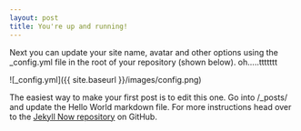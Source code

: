 ```yaml
---
layout: post
title: You're up and running!
---
```


Next you can update your site name, avatar and other options using the _config.yml file in the root of your repository (shown below). oh.....ttttttt

![_config.yml]({{ site.baseurl }}/images/config.png)

The easiest way to make your first post is to edit this one. Go into /_posts/ and update the Hello World markdown file. For more instructions head over to the [Jekyll Now repository](https://github.com/barryclark/jekyll-now) on GitHub.
